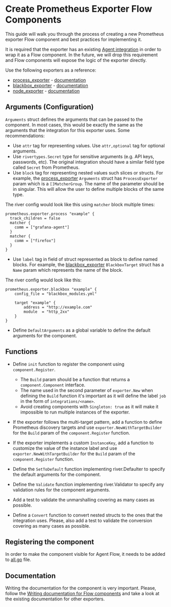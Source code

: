 # Create Prometheus Exporter Flow Components

This guide will walk you through the process of creating a new Prometheus exporter Flow component and best practices for implementing it. 

It is required that the exporter has an existing [Agent integration](../sources/static/configuration/integrations/_index.md) in order to wrap it as a Flow component. In the future, we will drop this requirement and Flow components will expose the logic of the exporter directly.

Use the following exporters as a reference:
- [process_exporter](../../component/prometheus/exporter/process/process.go) - [documentation](../sources/flow/reference/components/prometheus.exporter.process.md)
- [blackbox_exporter](../../component/prometheus/exporter/blackbox/blackbox.go) - [documentation](../sources/flow/reference/components/prometheus.exporter.blackbox.md)
- [node_exporter](../../component/prometheus/exporter/unix/unix.go) - [documentation](../sources/flow/reference/components/prometheus.exporter.unix.md)

## Arguments (Configuration)

`Arguments` struct defines the arguments that can be passed to the component. In most cases, this would be exactly the same as the arguments that the integration for this exporter uses. Some recommendations:

- Use `attr` tag for representing values. Use `attr,optional` tag for optional arguments.
- Use `rivertypes.Secret` type for sensitive arguments (e.g. API keys, passwords, etc). The original integration should have a similar field type called `Secret` from Prometheus.
- Use `block` tag for representing nested values such slices or structs. For example, the [process_exporter](../../component/prometheus/exporter/process/process.go) `Arguments` struct has `ProcessExporter` param which is a `[]MatcherGroup`. The name of the parameter should be in singular. This will allow the user to define multiple blocks of the same type.

The river config would look like this using `matcher` block multiple times:

```river
prometheus.exporter.process "example" {
  track_children = false
  matcher {
    comm = ["grafana-agent"]
  }
  matcher {
    comm = ["firefox"]
  }  
}
```

- Use `label` tag in field of struct represented as block to define named blocks. For example, the [blackbox_exporter](../../component/prometheus/exporter/blackbox/blackbox.go) `BlackboxTarget` struct has a `Name` param which represents the name of the block. 

The river config would look like this:

```river
prometheus.exporter.blackbox "example" { 
	config_file = "blackbox_modules.yml"
	
	target "example" {
		address = "http://example.com"
		module  = "http_2xx"
	}
}
```

- Define `DefaultArguments` as a global variable to define the default arguments for the component. 

## Functions

- Define `init` function to register the component using `component.Register`. 
  - The `Build` param should be a function that returns a `component.Component` interface.
  - The name used in the second parameter of `exporter.New` when defining the `Build` function it's important as it will define the label `job` in the form of `integrations/<name>`.
  - Avoid creating components with `Singleton: true` as it will make it impossible to run multiple instances of the exporter. 

- If the exporter follows the multi-target pattern, add a function to define Prometheus discovery targets and use `exporter.NewWithTargetBuilder` for the `Build` param of the `component.Register` function.

- If the exporter implements a custom `InstanceKey`, add a function to customize the value of the instance label and use `exporter.NewWithTargetBuilder` for the `Build` param of the `component.Register` function.

- Define the `SetToDefault` function implementing river.Defaulter to specify the default arguments for the component.

- Define the `Validate` function implementing river.Validator to specify any validation rules for the component arguments.

- Add a test to validate the unmarshalling covering as many cases as possible.

- Define a `Convert` function to convert nested structs to the ones that the integration uses. Please, also add a test to validate the conversion covering as many cases as possible.

## Registering the component

In order to make the component visible for Agent Flow, it needs to be added to [all.go](../../component/all/all.go) file.

## Documentation

Writing the documentation for the component is very important. Please, follow the [Writing documentation for Flow components](./writing-flow-component-documentation.md) and take a look at the existing documentation for other exporters.